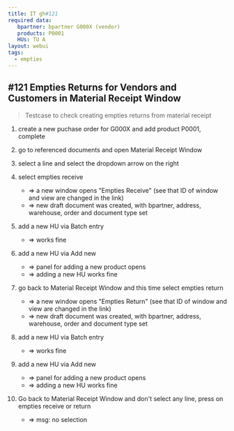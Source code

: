 ```yaml
---
title: IT gh#121
required data:
   bpartner: bpartner G000X (vendor)
   products: P0001
   HUs: TU A
layout: webui
tags:
  - empties
---
```

## #121 Empties Returns for Vendors and Customers in Material Receipt Window

> Testcase to check creating empties returns from material receipt

1. create a new puchase order for G000X and add product P0001, complete

2. go to referenced documents and open Material Receipt Window

3. select a line and select the dropdown arrow on the right

4. select empties receive
	* => a new window opens "Empties Receive" (see that ID of window and view are changed in the link)
	* => new draft document was created, with bpartner, address, warehouse, order and document type set
	
5. add a new HU via Batch entry
	* => works fine

6. add a new HU via Add new
	* => panel for adding a new product opens
	* => adding a new HU works fine
	
7. go back to Material Receipt Window and this time select empties return
	* => a new window opens "Empties Return" (see that ID of window and view are changed in the link)
	* => new draft document was created, with bpartner, address, warehouse, order and document type set
	
8. add a new HU via Batch entry
	* => works fine

9. add a new HU via Add new
	* => panel for adding a new product opens
	* => adding a new HU works fine	

10. Go back to Material Receipt Window and don't select any line, press on empties receive or return 
	* => msg: no selection
